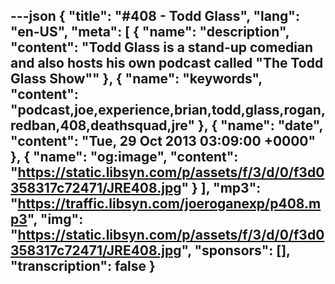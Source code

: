 ---json
{
  "title": "#408 - Todd Glass",
  "lang": "en-US",
  "meta": [
    {
      "name": "description",
      "content": "Todd Glass is a stand-up comedian and also hosts his own podcast called \"The Todd Glass Show\""
    },
    {
      "name": "keywords",
      "content": "podcast,joe,experience,brian,todd,glass,rogan,redban,408,deathsquad,jre"
    },
    {
      "name": "date",
      "content": "Tue, 29 Oct 2013 03:09:00 +0000"
    },
    {
      "name": "og:image",
      "content": "https://static.libsyn.com/p/assets/f/3/d/0/f3d0358317c72471/JRE408.jpg"
    }
  ],
  "mp3": "https://traffic.libsyn.com/joeroganexp/p408.mp3",
  "img": "https://static.libsyn.com/p/assets/f/3/d/0/f3d0358317c72471/JRE408.jpg",
  "sponsors": [],
  "transcription": false
}
---
<episode-header />

<timemark seconds="0" />

<transcribe-call-to-action />

<episode-footer />